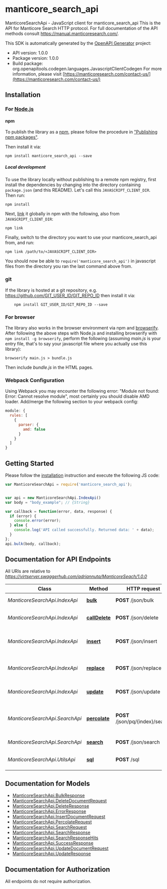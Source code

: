 # manticore_search_api

ManticoreSearchApi - JavaScript client for manticore_search_api
This is the API for Manticore Search HTTP protocol.
For full documentation of the API methods consult https://manual.manticoresearch.com/.

This SDK is automatically generated by the [OpenAPI Generator](https://openapi-generator.tech) project:

- API version: 1.0.0
- Package version: 1.0.0
- Build package: org.openapitools.codegen.languages.JavascriptClientCodegen
For more information, please visit [https://manticoresearch.com/contact-us/](https://manticoresearch.com/contact-us/)

## Installation

### For [Node.js](https://nodejs.org/)

#### npm

To publish the library as a [npm](https://www.npmjs.com/), please follow the procedure in ["Publishing npm packages"](https://docs.npmjs.com/getting-started/publishing-npm-packages).

Then install it via:

```shell
npm install manticore_search_api --save
```

##### Local development

To use the library locally without publishing to a remote npm registry, first install the dependencies by changing into the directory containing `package.json` (and this README). Let's call this `JAVASCRIPT_CLIENT_DIR`. Then run:

```shell
npm install
```

Next, [link](https://docs.npmjs.com/cli/link) it globally in npm with the following, also from `JAVASCRIPT_CLIENT_DIR`:

```shell
npm link
```

Finally, switch to the directory you want to use your manticore_search_api from, and run:

```shell
npm link /path/to/<JAVASCRIPT_CLIENT_DIR>
```

You should now be able to `require('manticore_search_api')` in javascript files from the directory you ran the last command above from.

### git

If the library is hosted at a git repository, e.g. https://github.com/GIT_USER_ID/GIT_REPO_ID
then install it via:

```shell
    npm install GIT_USER_ID/GIT_REPO_ID --save
```

### For browser

The library also works in the browser environment via npm and [browserify](http://browserify.org/). After following the above steps with Node.js and installing browserify with `npm install -g browserify`, perform the following (assuming *main.js* is your entry file, that's to say your javascript file where you actually use this library):

```shell
browserify main.js > bundle.js
```

Then include *bundle.js* in the HTML pages.

### Webpack Configuration

Using Webpack you may encounter the following error: "Module not found: Error:
Cannot resolve module", most certainly you should disable AMD loader. Add/merge
the following section to your webpack config:

```javascript
module: {
  rules: [
    {
      parser: {
        amd: false
      }
    }
  ]
}
```

## Getting Started

Please follow the [installation](#installation) instruction and execute the following JS code:

```javascript
var ManticoreSearchApi = require('manticore_search_api');


var api = new ManticoreSearchApi.IndexApi()
var body = "body_example"; // {String} 

var callback = function(error, data, response) {
  if (error) {
    console.error(error);
  } else {
    console.log('API called successfully. Returned data: ' + data);
  }
};
api.bulk(body, callback);

```

## Documentation for API Endpoints

All URIs are relative to *https://virtserver.swaggerhub.com/adriannuta/ManticoreSeach/1.0.0*

Class | Method | HTTP request | Description
------------ | ------------- | ------------- | -------------
*ManticoreSearchApi.IndexApi* | [**bulk**](docs/IndexApi.md#bulk) | **POST** /json/bulk | Bulk index operations
*ManticoreSearchApi.IndexApi* | [**callDelete**](docs/IndexApi.md#callDelete) | **POST** /json/delete | Delete a document in an index
*ManticoreSearchApi.IndexApi* | [**insert**](docs/IndexApi.md#insert) | **POST** /json/insert | Create a new document in an index
*ManticoreSearchApi.IndexApi* | [**replace**](docs/IndexApi.md#replace) | **POST** /json/replace | Replace new document in an index
*ManticoreSearchApi.IndexApi* | [**update**](docs/IndexApi.md#update) | **POST** /json/update | Update a document in an index
*ManticoreSearchApi.SearchApi* | [**percolate**](docs/SearchApi.md#percolate) | **POST** /json/pq/{index}/search | Perform reverse search on a percolate index
*ManticoreSearchApi.SearchApi* | [**search**](docs/SearchApi.md#search) | **POST** /json/search | Performs a search
*ManticoreSearchApi.UtilsApi* | [**sql**](docs/UtilsApi.md#sql) | **POST** /sql | Perform SQL requests


## Documentation for Models

 - [ManticoreSearchApi.BulkResponse](docs/BulkResponse.md)
 - [ManticoreSearchApi.DeleteDocumentRequest](docs/DeleteDocumentRequest.md)
 - [ManticoreSearchApi.DeleteResponse](docs/DeleteResponse.md)
 - [ManticoreSearchApi.ErrorResponse](docs/ErrorResponse.md)
 - [ManticoreSearchApi.InsertDocumentRequest](docs/InsertDocumentRequest.md)
 - [ManticoreSearchApi.PercolateRequest](docs/PercolateRequest.md)
 - [ManticoreSearchApi.SearchRequest](docs/SearchRequest.md)
 - [ManticoreSearchApi.SearchResponse](docs/SearchResponse.md)
 - [ManticoreSearchApi.SearchResponseHits](docs/SearchResponseHits.md)
 - [ManticoreSearchApi.SuccessResponse](docs/SuccessResponse.md)
 - [ManticoreSearchApi.UpdateDocumentRequest](docs/UpdateDocumentRequest.md)
 - [ManticoreSearchApi.UpdateResponse](docs/UpdateResponse.md)


## Documentation for Authorization

All endpoints do not require authorization.

